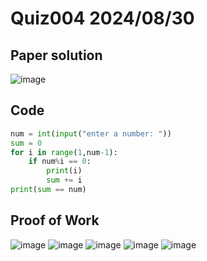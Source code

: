 # Quiz004 2024/08/30

## Paper solution
![image](https://github.com/user-attachments/assets/4401afd4-f939-4975-871f-17a4de226cf5)

## Code
```.py
num = int(input("enter a number: "))
sum = 0
for i in range(1,num-1):
    if num%i == 0:
        print(i)
        sum += i
print(sum == num)
```

## Proof of Work
![image](https://github.com/user-attachments/assets/ea059ae8-e8ef-46de-9c18-ca633dda62e8)
![image](https://github.com/user-attachments/assets/59d0c1f9-7d70-4ee1-888e-7870a9efe6ac)
![image](https://github.com/user-attachments/assets/de49918a-4867-40bd-a905-9a4f89a4b798)
![image](https://github.com/user-attachments/assets/295cd3fa-ebe8-47a9-b7e2-0901489de4a1)
![image](https://github.com/user-attachments/assets/d9fbc0c2-01ed-41a7-9a3f-7440543a2767)
